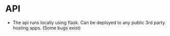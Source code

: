 # API 
- The api runs locally using flask. Can be deployed to any public 3rd party hosting apps. (Some bugs exist)
